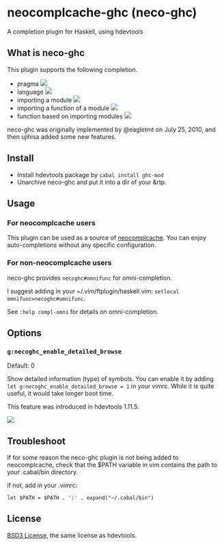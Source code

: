 # neocomplcache-ghc (neco-ghc)

A completion plugin for Haskell, using hdevtools

## What is neco-ghc

This plugin supports the following completion.

* pragma
    ![](http://cache.gyazo.com/c922e323be7dbed9aa70b2bac62be45e.png)
* language
    ![](http://cache.gyazo.com/9df4aa3cf06fc07495d6dd67a4d07cc4.png)
* importing a module
    ![](http://cache.gyazo.com/17a8bf08f3a6d5e123346f5f1c74c5f9.png)
* importing a function of a module
    ![](http://cache.gyazo.com/d3698892a40ffb8e4bef970a02198715.png)
* function based on importing modules
    ![](http://cache.gyazo.com/bc168a8aad5f38c6a83b8aa1b0fb14f6.png)

neco-ghc was originally implemented by @eagletmt on July 25, 2010, and then
ujihisa added some new features.

## Install

* Install hdevtools package by `cabal install ghc-mod`
* Unarchive neco-ghc and put it into a dir of your &rtp.

## Usage

### For neocomplcache users

This plugin can be used as a source of
[neocomplcache](http://www.vim.org/scripts/script.php?script_id=2620).
You can enjoy auto-completions without any specific configuration.

### For non-neocomplcache users

neco-ghc provides `necoghc#omnifunc` for omni-completion.

I suggest adding in your ~/.vim/ftplugin/haskell.vim: `setlocal
omnifunc=necoghc#omnifunc`.

See `:help compl-omni` for details on omni-completion.

## Options
### `g:necoghc_enable_detailed_browse`
Default: 0

Show detailed information (type) of symbols.
You can enable it by adding `let g:necoghc_enable_detailed_browse = 1` in your vimrc.
While it is quite useful, it would take longer boot time.

This feature was introduced in hdevtools 1.11.5.

![](http://cache.gyazo.com/f3d2c097475021615581822eee8cb6fd.png)

## Troubleshoot

If for some reason the neco-ghc plugin is not being added to neocomplcache,
check that the $PATH variable in vim contains the path to your .cabal/bin
directory.

if not, add in your .vimrc:

`let $PATH = $PATH . ':' . expand("~/.cabal/bin")`

## License

[BSD3 License](http://www.opensource.org/licenses/BSD-3-Clause), the same license as hdevtools.
